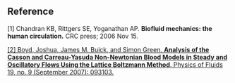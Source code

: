 ## Reference

<p><a id="ref-1">
[1] Chandran KB, Rittgers SE, Yoganathan AP. <strong>Biofluid mechanics: the human circulation.</strong> CRC press; 2006 Nov 15.  </a></a></p>

<p><a id="ref-2"> <a href="https://doi.org/10.1063/1.2772250">
[2] Boyd, Joshua, James M. Buick, and Simon Green. <strong>Analysis of the Casson and Carreau-Yasuda Non-Newtonian Blood Models in Steady and Oscillatory Flows Using the Lattice Boltzmann Method</strong>. Physics of Fluids 19, no. 9 (September 2007): 093103.  </a></a></p>


<p><br><br><br><br><br></p>